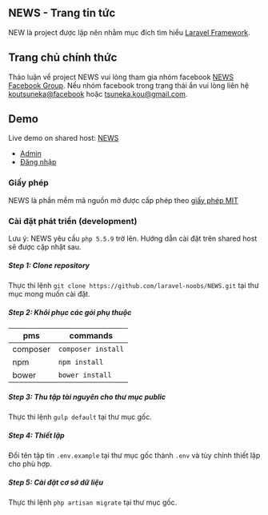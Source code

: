 ## NEWS - Trang tin tức
NEW là project được lập nên nhằm mục đích tìm hiểu [Laravel Framework](http://laravel.com).
## Trang chủ chính thức
 Thảo luận về project NEWS vui lòng tham gia nhóm facebook [NEWS Facebook Group](https://www.facebook.com/groups/1000070060031803/). Nếu nhóm facebook trong trạng thái ẩn vui lòng liên hệ [koutsuneka@facebook](https://www.facebook.com/messages/koutsuneka) hoặc [tsuneka.kou@gmail.com](mailto:tsuneka.kou@gmail.com?Subject=NEWS%20Group%20Invitation).
## Demo
 Live demo on shared host: [NEWS](http://news.meongu.net)
 + [Admin](http://news.meongu.net/)
 + [Đăng nhập](http://news.meongu.net/dang-nhap)
### Giấy phép
 NEWS là phần mềm mã nguồn mở được cấp phép theo [giấy phép MIT](http://opensource.org/licenses/MIT)
### Cài đặt phát triển (development)
Lưu ý: NEWS yêu cầu `php 5.5.9` trờ lên. Hướng dẫn cài đặt trên shared host sẽ được cập nhật sau.
##### Step 1: Clone repository
 Thực thi lệnh `git clone https://github.com/laravel-noobs/NEWS.git` tại thư mục mong muốn cài đặt.
##### Step 2: Khôi phục các gói phụ thuộc
|    pms   |      commands      |
|----------|--------------------|
| composer | `composer install` |
| npm      | `npm install`      |
| bower    | `bower install`    |
##### Step 3: Thu tập tài nguyên cho thư mục public
 Thực thi lệnh `gulp default` tại thư mục gốc.
##### Step 4: Thiết lập
 Đổi tên tập tin `.env.example` tại thư mục gốc thành `.env` và tùy chỉnh thiết lập cho phù hợp.
##### Step 5: Cài đặt cơ sở dữ liệu
 Thực thi lệnh `php artisan migrate` tại thư mục gốc.